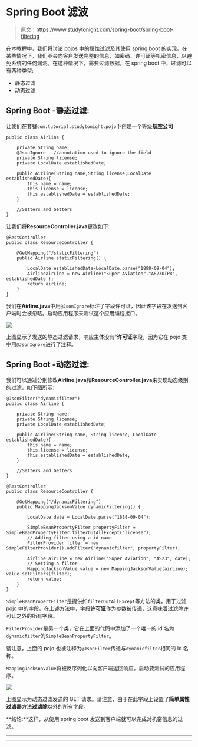 # Spring Boot 滤波

> 原文：<https://www.studytonight.com/spring-boot/spring-boot-filtering>

在本教程中，我们将讨论 pojos 中的属性过滤及其使用 spring boot 的实现。在某些情况下，我们不会向客户发送完整的信息，如密码、许可证等机密信息，以避免系统的任何漏洞。在这种情况下，需要过滤数据。在 spring boot 中，过滤可以有两种类型:

*   静态过滤
*   动态过滤

## Spring Boot -静态过滤:

让我们在套餐`com.tutorial.studytonight.pojo`下创建一个等级**航空公司**

```
public class Airline {

    private String name;
    @JsonIgnore   //annotation used to ignore the field
    private String license;
    private LocalDate establishedDate;

    public Airline(String name,String license,LocalDate establishedDate){
        this.name = name;
        this.license = license;
        this.establishedDate = establishedDate;
    }

    //Setters and Getters
}
```

让我们将**ResourceController.java**更改如下:

```
@RestController
public class ResourceController {

    @GetMapping("/staticFiltering")
    public Airline staticFiltering() {

        LocalDate establishedDate=LocalDate.parse("1888-09-04"); 
        AirlineairLine = new Airline("Super Aviation","AS23OIP8", establishedDate );
        return airLine;
    }
}
```

我们在**Airline.java**中用`@JsonIgnore`标注了字段许可证，因此该字段在发送到客户端时会被忽略。启动应用程序来测试这个应用编程接口。

![](../Images/ca6470771e5add4779e91dba455307a8.png)

上图显示了发送的静态过滤请求，响应主体没有“**许可证**字段，因为它在 pojo 类中用`@JsonIgnore`进行了注释。

## Spring Boot -动态过滤:

我们可以通过分别修改**Airline.java**和**ResourceController.java**来实现动态级别的过滤，如下图所示:

```
@JsonFilter("dynamicfilter")
public class Airline {

    private String name;
    private String license;
    private LocalDate establishedDate;

    public Airline(String name, String license, LocalDate establishedDate){
        this.name = name;
        this.license = license;
        this.establishedDate = establishedDate;
    }

    //Setters and Getters
}

@RestController
public class ResourceController {

    @GetMapping("/dynamicFiltering")
    public MappingJacksonValue dynamicFiltering() {

        LocalDate date = LocalDate.parse("1888-09-04");

        SimpleBeanPropertyFilter propertyFilter = SimpleBeanPropertyFilter.filterOutAllExcept("license");
        // Adding filter using a id name
        FilterProvider filter = new SimpleFilterProvider().addFilter("dynamicfilter", propertyFilter);    

        Airline airLine = new Airline("Super Aviation", "AS23", date);
        // Setting a filter
        MappingJacksonValue value = new MappingJacksonValue(airLine);
value.setFilters(filter);    
        return value;    
    }
}
```

`SimpleBeanPropertFilter`是提供如`filterOutAllExcept`等方法的类，用于过滤 pojo 中的字段。在上述方法中，字段**许可证**作为参数被传递，这意味着过滤除许可证之外的所有字段。

`FilterProvider`是另一个类，它在上面的代码中添加了一个唯一的 id 名为`dynamicfilter`的`SimpleBeanPropertyFilter`。

请注意，上面的 pojo 也被注释为`@JsonFilter`传递与`dynamicfilter`相同的 Id 名称。

`MappingJacksonValue`将被反序列化以向客户端返回响应。启动要测试的应用程序。

![](../Images/3f0a423b0a98ce12ebb132bdf848737d.png)

上图显示为动态过滤发送的 GET 请求。请注意，由于在此字段上设置了**简单属性过滤器**方法**过滤除**以外的所有字段。

**结论:**这样，从使用 spring boot 发送到客户端就可以完成对机密信息的过滤。

* * *

* * *
